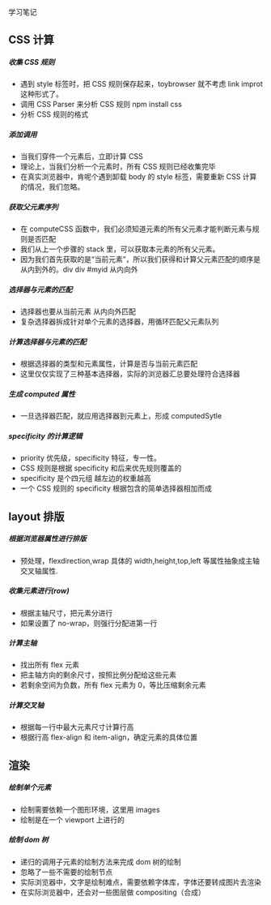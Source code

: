 学习笔记

## CSS 计算

##### 收集 CSS 规则

- 遇到 style 标签时，把 CSS 规则保存起来，toybrowser 就不考虑 link improt 这种形式了。
- 调用 CSS Parser 来分析 CSS 规则 npm install css
- 分析 CSS 规则的格式

##### 添加调用

- 当我们穿件一个元素后，立即计算 CSS
- 理论上，当我们分析一个元素时，所有 CSS 规则已经收集完毕
- 在真实浏览器中，肯呢个遇到卸载 body 的 style 标签，需要重新 CSS 计算的情况，我们忽略。

##### 获取父元素序列

- 在 computeCSS 函数中，我们必须知道元素的所有父元素才能判断元素与规则是否匹配
- 我们从上一个步骤的 stack 里，可以获取本元素的所有父元素。
- 因为我们首先获取的是“当前元素”，所以我们获得和计算父元素匹配的顺序是从内到外的。div div #myid 从内向外

##### 选择器与元素的匹配

- 选择器也要从当前元素 从内向外匹配
- 复杂选择器拆成针对单个元素的选择器，用循环匹配父元素队列

##### 计算选择器与元素的匹配

- 根据选择器的类型和元素属性，计算是否与当前元素匹配
- 这里仅仅实现了三种基本选择器，实际的浏览器汇总要处理符合选择器

##### 生成 computed 属性

- 一旦选择器匹配，就应用选择器到元素上，形成 computedSytle

##### specificity 的计算逻辑

- priority 优先级，specificity 特征，专一性。
- CSS 规则是根据 specificity 和后来优先规则覆盖的
- specificity 是个四元组 越左边的权重越高
- 一个 CSS 规则的 specificity 根据包含的简单选择器相加而成

## layout 排版

##### 根据浏览器属性进行排版

- 预处理，flexdirection,wrap 具体的 width,height,top,left 等属性抽象成主轴交叉轴属性.

##### 收集元素进行(row)

- 根据主轴尺寸，把元素分进行
- 如果设置了 no-wrap，则强行分配进第一行

##### 计算主轴

- 找出所有 flex 元素
- 把主轴方向的剩余尺寸，按照比例分配给这些元素
- 若剩余空间为负数，所有 flex 元素为 0，等比压缩剩余元素

##### 计算交叉轴

- 根据每一行中最大元素尺寸计算行高
- 根据行高 flex-align 和 item-align，确定元素的具体位置

## 渲染

##### 绘制单个元素

- 绘制需要依赖一个图形环境，这里用 images
- 绘制是在一个 viewport 上进行的

##### 绘制 dom 树

- 递归的调用子元素的绘制方法来完成 dom 树的绘制
- 忽略了一些不需要的绘制节点
- 实际浏览器中，文字是绘制难点，需要依赖字体库，字体还要转成图片去渲染
- 在实际浏览器中，还会对一些图层做 compositing（合成）
